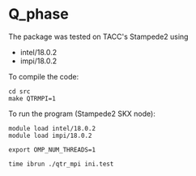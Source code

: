 # Q_phase

The package was tested on TACC's Stampede2 using 

* intel/18.0.2
* impi/18.0.2

To compile the code:

```
cd src
make QTRMPI=1
```

To run the program (Stampede2 SKX node):

```
module load intel/18.0.2
module load impi/18.0.2

export OMP_NUM_THREADS=1

time ibrun ./qtr_mpi ini.test
```

